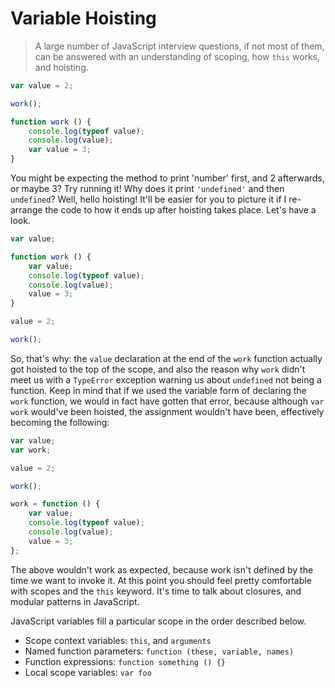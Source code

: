# Variable Hoisting

> A large number of JavaScript interview questions, if not most of them, can be answered with an understanding of scoping, how `this` works, and hoisting.

```js
var value = 2;

work();

function work () {
    console.log(typeof value);
    console.log(value);
    var value = 3;
}
```

You might be expecting the method to print 'number' first, and 2 afterwards, or maybe 3? Try running it! Why does it print `'undefined'` and then `undefined`? Well, hello hoisting! It'll be easier for you to picture it if I re-arrange the code to how it ends up after hoisting takes place. Let's have a look.

```js
var value;

function work () {
    var value;
    console.log(typeof value);
    console.log(value);
    value = 3;
}

value = 2;

work();
```

So, that's why: the `value` declaration at the end of the `work` function actually got hoisted to the top of the scope, and also the reason why `work` didn't meet us with a `TypeError` exception warning us about `undefined` not being a function. Keep in mind that if we used the variable form of declaring the `work` function, we would in fact have gotten that error, because although `var work` would've been hoisted, the assignment wouldn't have been, effectively becoming the following:

```js
var value;
var work;

value = 2;

work();

work = function () {
    var value;
    console.log(typeof value);
    console.log(value);
    value = 3;
};
```

The above wouldn't work as expected, because work isn't defined by the time we want to invoke it. At this point you should feel pretty comfortable with scopes and the `this` keyword. It's time to talk about closures, and modular patterns in JavaScript.

JavaScript variables fill a particular scope in the order described below.

- Scope context variables: `this`, and `arguments`
- Named function parameters: `function (these, variable, names)`
- Function expressions: `function something () {}`
- Local scope variables: `var foo`
